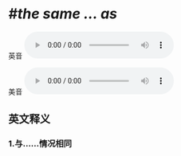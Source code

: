 # ***\#the same ... as*** 
英音
<audio src="./media/the same ... as1.aac" controls="controls"></audio>

美音
<audio src="./media/the same ... as2.aac" controls="controls"></audio>



  

英文释义
---
### 1.**与……情况相同**  


